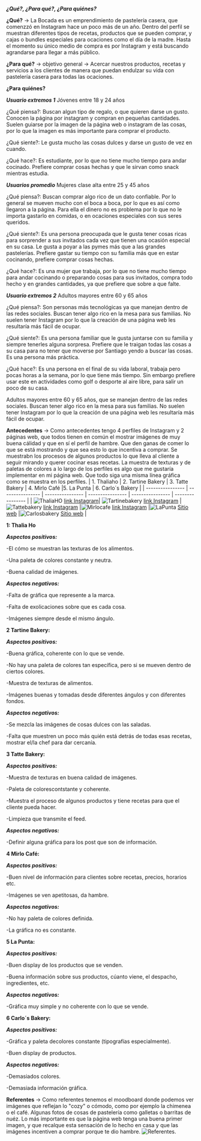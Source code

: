  ___¿Qué?, ¿Para qué?, ¿Para quiénes?___

__¿Qué?__ → La Bocada es un emprendimiento de pastelería casera, que comenzzó en Instagram hace un poco más de un año. Dentro del perfil se muestran diferentes tipos de recetas, productos que se pueden comprar, y cajas o bundles especiales para ocaciones como el día de la madre. Hasta el momento su único medio de compra es por Instagram y está buscando agrandarse para llegar a más público. 

__¿Para qué?__ → objetivo general → Acercar nuestros productos, recetas y servicios a los clientes de manera que puedan endulzar su vida con pastelería casera para todas las ocaciones.

__¿Para quiénes?__ 

___Usuario extremos 1___ Jóvenes entre 18 y 24 años 

¿Qué piensa?: Buscan algun tipo de regalo, o que quieren darse un gusto. Conocen la página por instagram y compran en pequeñas cantidades. Suelen guiarse por la imagen de la página web o instagram de las cosas, por lo que la imagen es más importante para comprar el producto.

¿Qué siente?: Le gusta mucho las cosas dulces y darse un gusto de vez en cuando. 

¿Qué hace?: Es estudiante, por lo que no tiene mucho tiempo para andar cocinado. Prefiere comprar cosas hechas y que le sirvan como snack mientras estudia. 

___Usuarios promedio___  Mujeres clase alta entre 25 y 45 años 

¿Qué piensa?: Buscan comprar algo rico de un dato confiable. Por lo general se mueven mucho con el boca a boca, por lo que es así como llegaron a la página. Para ella el dinero no es problema por lo que no le importa gastarlo en comidas, o en ocaciones especiales con sus seres queridos. 

¿Qué siente?: Es una persona preocupada que le gusta tener cosas ricas para sorprender a sus invitados cada vez que tienen una ocasión especial en su casa. Le gusta a poyar a las pymes más que a las grandes pastelerías. Prefiere gastar su tiempo con su familia más que en estar cocinando, prefiere comprar cosas hechas. 

¿Qué hace?: Es una mujer que trabaja, por lo que no tiene mucho tiempo para andar cocinando o preparando cosas para sus invitados, compra todo hecho y en grandes cantidades, ya que prefiere que sobre a que falte. 

___Usuario extremos 2___ Adultos mayores entre 60 y 65 años

¿Qué piensa?: Son personas más tecnológicas ya que manejan dentro de las redes sociales. Buscan tener algo rico en la mesa para sus familias. No suelen tener Instagram por lo que la creación de una página web les resultaría más fácil de ocupar.  

¿Qué siente?: Es una persona familiar que le gusta juntarse con su familia y siempre tenerles alguna sorpresa. Prefiere que le traigan todas las cosas a su casa para no tener que moverse por Santiago yendo a buscar las cosas. Es una persona más práctica. 

¿Qué hace?: Es una persona en el final de su vida laboral, trabaja pero pocas horas a la semana, por lo que tiene más tiempo. Sin embargo prefiere usar este en actividades como golf o desporte al aire libre, para salir un poco de su casa.


Adultos mayores entre 60 y 65 años, que se manejan dentro de las redes sociales. Buscan tener algo rico en la mesa para sus familias. No suelen tener Instagram por lo que la creación de una página web les resultaría más fácil de ocupar.  

 __Antecedentes__ → Como antecedentes tengo 4 perfiles de Instagram y 2 páginas web, que todos tienen en común el mostrar imágenes de muy buena cálidad y que en sí el perfil de hambre. Que den ganas de comer lo que se está mostrando y que sea esto lo que incentiva a comprar. Se muestrabn los procesos de algunos productos lo que lleva al cliente a seguir mirando y querer cocinar esas recetas.  La muestra de texturas y de paletas de colores a lo largo de los perfiles es algo que me gustaría implementar en mi página web. Que todo siga una misma línea gráfica como se muestra en los perfiles. 
 | 1. Thaliaho | 2. Tartine Bakery | 3. Tatte Bakery | 4. Mirlo Café |5. La Punta | 6. Carlo´s Bakery |
| ---------------- | ---------------- | ---------------- | ---------------- | ---------------- | ---------------- |
|  ![ThaliaHO](/images/1.PNG) [link Instagram](https://www.instagram.com/thaliaho/?hl=en)|  ![Tartinebakery](/images/2.PNG) [link Instagram](https://www.instagram.com/tartinebakery/?hl=en)  |  ![Tattebakery](/images/3.PNG) [link Instagram](https://www.instagram.com/tattebakery/?hl=en)    |![Mirlocafe](/images/4.PNG) [link Instagram](https://www.instagram.com/mirlocafe/?hl=en)   |![LaPunta](/images/5.PNG) [Sitio web](https://comidaslapunta.cl/)    |![Carlosbakery](/images/6.PNG) [Sitio web](https://www.carlosbakery.com/)    |
 
__1: Thalia Ho__

___Aspectos positivos:___ 

-El cómo se muestran las texturas de los alimentos.

-Una paleta de colores constante y neutra.

-Buena calidad de imágenes.

___Aspectos negativos:___

-Falta de gráfica que represente a la marca.

-Falta de exolicaciones sobre que es cada cosa.

-Imágenes siempre desde el mismo ángulo.



__2 Tartine Bakery:__

___Aspectos positivos:___

-Buena gráfica, coherente con lo que se vende.

-No hay una paleta de colores tan específica, pero si se mueven dentro de ciertos colores.

-Muestra de texturas de alimentos.

-Imágenes buenas y tomadas desde diferentes ángulos y con diferentes fondos.

___Aspectos negativos:___

-Se mezcla las imágenes de cosas dulces con las saladas.

-Falta que muestren un poco más quién está detrás de todas esas recetas, mostrar el/la chef para dar cercanía. 



__3 Tatte Bakery:__

___Aspectos positivos:___

-Muestra de texturas en buena calidad de imágenes.

-Paleta de colorescontstante y coherente.

-Muestra el proceso de algunos productos y tiene recetas para que el cliente pueda hacer.

-Limpieza que transmite el feed.

___Aspectos negativos:___

-Definir alguna gráfica para los post que son de información.



__4 Mirlo Café:__

___Aspectos positivos:___

-Buen nivel de información para clientes sobre recetas, precios, horarios etc. 

-Imágenes se ven apetitosas, da hambre.

___Aspectos negativos:___

-No hay paleta de colores definida.

-La gráfica no es constante.



__5 La Punta:__

___Aspectos positivos:___

-Buen display de los productos que se venden.

-Buena información sobre sus productos, cúanto viene, el despacho, ingredientes, etc.

___Aspectos negativos:___

-Gráfica muy simple y no coherente con lo que se vende.



__6 Carlo´s Bakery:__

___Aspectos positivos:___

-Gráfica y paleta decolores constante (tipografías especialmente).

-Buen display de productos.

___Aspectos negativos:___

-Demasiados colores.

-Demasiada información gráfica.


__Referentes__ → Como referentes tenemos el moodboard donde podemos ver imágenes que reflejan lo "cozy" o cómodo, como por ejemplo la chimenea o el café. Algunas fotos de cosas de pastelería como galletas o barritas de nuéz. Lo más importante es que la página web tenga una buena primer imagen, y que recalque esta sensación de lo hecho en casa y que las imágenes incentiven a comprar porque te dio hambre.
![Referentes.](/images/moodboard1.png) 
